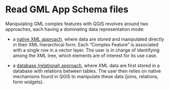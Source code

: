 # Read GML App Schema files


Manipulating GML complex features with QGIS revolves around two approaches,
each having a dominating data representation mode:


* a [native XML approach](READ-XML-MODE.md), where data are stored and manipulated directly in their XML hierarchical form. Each “Complex Feature” is associated with a single row in a vector layer. The user is in charge of identifying among the XML tree, which elements are of interest for its use case.


* a [database (relational) approach](READ-DB-MODE.md), where XML data are first stored in a database with relations between tables. The user then relies on native mechanisms found in QGIS to manipulate these data (joins, relations, form widgets).
